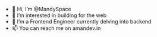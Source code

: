 - 👋 Hi, I’m @MandySpace
- 👀 I’m interested in building for the web
- 🌱 I’m a Frontend Engineer currently delving into backend 
- 📫 You can reach me on amandev.in

<!---
MandySpace/MandySpace is a ✨ special ✨ repository because its `README.md` (this file) appears on your GitHub profile.
You can click the Preview link to take a look at your changes.
--->
